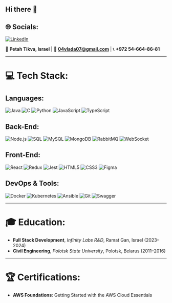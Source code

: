 ## Hi there 👋

## 🌐 Socials:
[![LinkedIn](https://img.shields.io/badge/LinkedIn-%230077B5.svg?style=for-the-badge&logo=linkedin&logoColor=white)](https://www.linkedin.com/in/vlada-minina/)

📍 **Petah Tikva, Israel** | 📧 **04vlada07@gmail.com** | 📞 **+972 54-664-86-81**

---

# 💻 Tech Stack:

## **Languages**:
![Java](https://img.shields.io/badge/Java-%23ED8B00.svg?style=for-the-badge&logo=java&logoColor=white) 
![C](https://img.shields.io/badge/C-%2300599C.svg?style=for-the-badge&logo=c&logoColor=white) 
![Python](https://img.shields.io/badge/python-%233776AB.svg?style=for-the-badge&logo=python&logoColor=white) 
![JavaScript](https://img.shields.io/badge/javascript-%23323330.svg?style=for-the-badge&logo=javascript&logoColor=%23F7DF1E) 
![TypeScript](https://img.shields.io/badge/typescript-%23007ACC.svg?style=for-the-badge&logo=typescript&logoColor=white)

## **Back-End**:
![Node.js](https://img.shields.io/badge/Node.js-339933?style=for-the-badge&logo=node.js&logoColor=white) 
![SQL](https://img.shields.io/badge/SQL-%2300f.svg?style=for-the-badge&logo=sqlite&logoColor=white)
![MySQL](https://img.shields.io/badge/MySQL-%2300f.svg?style=for-the-badge&logo=mysql&logoColor=white) 
![MongoDB](https://img.shields.io/badge/MongoDB-%234ea94b.svg?style=for-the-badge&logo=mongodb&logoColor=white) 
![RabbitMQ](https://img.shields.io/badge/rabbitmq-%23FF6600.svg?style=for-the-badge&logo=rabbitmq&logoColor=white) 
![WebSocket](https://img.shields.io/badge/WebSocket-%23323330.svg?style=for-the-badge&logo=websocket&logoColor=white)

## **Front-End**:
![React](https://img.shields.io/badge/react-%2320232a.svg?style=for-the-badge&logo=react&logoColor=%2361DAFB) 
![Redux](https://img.shields.io/badge/redux-%23764ABC.svg?style=for-the-badge&logo=redux&logoColor=white) 
![Jest](https://img.shields.io/badge/jest-%23C21325.svg?style=for-the-badge&logo=jest&logoColor=white) 
![HTML5](https://img.shields.io/badge/html5-%23E34F26.svg?style=for-the-badge&logo=html5&logoColor=white) 
![CSS3](https://img.shields.io/badge/css3-%231572B6.svg?style=for-the-badge&logo=css3&logoColor=white) 
![Figma](https://img.shields.io/badge/figma-%23F24E1E.svg?style=for-the-badge&logo=figma&logoColor=white) 

## **DevOps & Tools**:
![Docker](https://img.shields.io/badge/docker-%230db7ed.svg?style=for-the-badge&logo=docker&logoColor=white) 
![Kubernetes](https://img.shields.io/badge/kubernetes-%23326ce5.svg?style=for-the-badge&logo=kubernetes&logoColor=white) 
![Ansible](https://img.shields.io/badge/ansible-%231A1918.svg?style=for-the-badge&logo=ansible&logoColor=white) 
![Git](https://img.shields.io/badge/git-%23F05033.svg?style=for-the-badge&logo=git&logoColor=white) 
![Swagger](https://img.shields.io/badge/swagger-%2385EA2D.svg?style=for-the-badge&logo=swagger&logoColor=white)

---

# 🎓 Education:
- **Full Stack Development**, *Infinity Labs R&D*, Ramat Gan, Israel (2023–2024)  
- **Civil Engineering**, *Polotsk State University*, Polotsk, Belarus (2011–2016)  

---

# 🏆 Certifications:
- **AWS Foundations**: Getting Started with the AWS Cloud Essentials  

